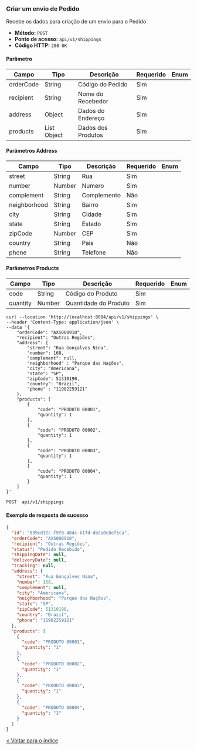 ### Criar um envio de Pedido

Recebe os dados para criação de um envio para o Pedido

- **Método:** `POST`
- **Ponto de acesso:** `api/v1/shippings`
- **Código HTTP:** `200 OK`

#### Parâmetro

| **Campo** | **Tipo**    | **Descrição**      | **Requerido** | **Enum**                    | 
|-----------|-------------|--------------------|---------------|-----------------------------|
| orderCode | String      | Código do Pedido   | Sim           |                             |
| recipient | String      | Nome do Recebedor  | Sim           |                             |
| address   | Object      | Dados do Endereço  | Sim           |                             |
| products  | List Object | Dados dos Produtos | Sim           |                             |

#### Parâmetros Address

| **Campo**    | **Tipo** | **Descrição** | **Requerido** | **Enum**                    | 
|--------------|----------|---------------|---------------|-----------------------------|
| street       | String   | Rua           | Sim           |                             |
| number       | Number   | Numero        | Sim           |                             |
| complement   | String   | Complemento   | Não           |                             |
| neighborhood | String   | Bairro        | Sim           |                             |
| city         | String   | Cidade        | Sim           |                             |
| state        | String   | Estado        | Sim           |                             |
| zipCode      | Number   | CEP           | Sim           |                             |
| country      | String   | Pais          | Não           |                             |
| phone        | String   | Telefone      | Não           |                             |


#### Parâmetros Products

| **Campo**    | **Tipo** | **Descrição**         | **Requerido** | **Enum**                    | 
|--------------|----------|-----------------------|---------------|-----------------------------|
| code         | String   | Código do Produto     | Sim           |                             |
| quantity     | Number   | Quantidade do Produto | Sim           |                             |


```shell
curl --location 'http://localhost:8084/api/v1/shippings' \
--header 'Content-Type: application/json' \
--data '{
    "orderCode": "AXS000910",
    "recipient": "Outras Regiões",
    "address": {
        "street": "Rua Gonçalves Nina",
        "number": 168,
        "complement": null,
        "neighborhood" : "Parque das Nações",
        "city": "Americana",
        "state": "SP",
        "zipCode": 51310190,
        "country": "Brazil",
        "phone" : "11982259121"
    },
    "products": [
        {
            "code": "PRODUTO 00001",
            "quantity": 1
        },
        {
            "code": "PRODUTO 00002",
            "quantity": 1
        },
        {
            "code": "PRODUTO 00003",
            "quantity": 1
        },
        {
            "code": "PRODUTO 00004",
            "quantity": 1
        }
    ]
}'
```
    POST  api/v1/shippings

#### Exemplo de resposta de sucesso

```json
{
  "id": "839cd32c-f9f8-404c-b17d-db2a0c8ef5ca",
  "orderCode": "AXS000910",
  "recipient": "Outras Regiões",
  "status": "Pedido Recebido",
  "shippingDate": null,
  "deliveryDate": null,
  "tracking": null,
  "address": {
    "street": "Rua Gonçalves Nina",
    "number": 168,
    "complement": null,
    "city": "Americana",
    "neighborhood": "Parque das Nações",
    "state": "SP",
    "zipCode": 51310190,
    "country": "Brazil",
    "phone": "11982259121"
  },
  "products": [
    {
      "code": "PRODUTO 00001",
      "quantity": "1"
    },
    {
      "code": "PRODUTO 00002",
      "quantity": "1"
    },
    {
      "code": "PRODUTO 00003",
      "quantity": "1"
    },
    {
      "code": "PRODUTO 00004",
      "quantity": "1"
    }
  ]
}
```

[< Voltar para o índice](../README.md)
